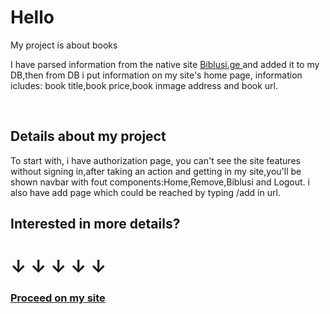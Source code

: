 <h1> Hello </h1> 

<p> My project is about books </p>
<p> I have parsed information from the native site <a href="Biblusi.ge" >Biblusi.ge  </a> and added it to my DB,then from DB i put information on my site's home page, information icludes: book title,book price,book inmage address and book url. </p>
<br>
<h2> Details about my project</h2>
To start with, i have authorization page, you can't see the site features without signing in,after taking an action and getting in my site,you'll be shown navbar with fout components:Home,Remove,Biblusi and Logout. i also have add page which could be reached by typing /add in url. 

<h2> Interested in more details? </h2>
<h1> ↓ ↓ ↓ ↓ ↓ </h1>
<h3> <a href="http://leqso.pythonanywhere.com/sign_in" > Proceed on my site</a></h1>
